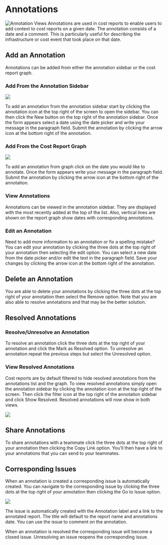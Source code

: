 # Annotations
![Annotation Views](/img/annotation-view.png)
Annotations are used in cost reports to enable users to add context to cost reports on a given date. The annotation consists of a date and a comment. This is particularly useful for describing the infrastructure or cost event that took place on that date.

## Add an Annotation
Annotations can be added from either the annotation sidebar or the cost report graph. 

### Add From the Annotation Sidebar
![](/img/annotation-icon.png) 

To add an annotation from the annotation sidebar start by clicking the annotation icon at the top right of the screen to open the sidebar. You can then click the New button on the top right of the annotation sidebar. Once the form appears select a date using the date picker and write your message in the paragraph field. Submit the annotation by clicking the arrow icon at the bottom right of the annotation.

### Add From the Cost Report Graph
![](/img/annotation-add-graph.gif) 

To add an annotation from graph click on the date you would like to annotate. Once the form appears write your message in the paragraph field. Submit the annotation by clicking the arrow icon at the bottom right of the annotation.

### View Annotations

Annotations can be viewed in the annotation sidebar. They are displayed with the most recently added at the top of the list. Also, vertical lines are shown on the report graph show dates with corresponding annotations. 

### Edit an Annotation

Need to add more information to an annotation or fix a spelling mistake? You can edit your annotation by clicking the three dots at the top right of your annotation then selecting the edit option. You can select a new date from the date picker and/or edit the text in the paragraph field. Save your changes by clicking the arrow icon at the bottom right of the annotation. 

## Delete an Annotation

You are able to delete your annotations by clicking the three dots at the top right of your annotation then select the Remove option. Note that you are also able to resolve annotations and that may be the better solution.

## Resolved Annotations

### Resolve/Unresolve an Annotation

To resolve an annotation click the three dots at the top right of your annotation and click the Mark as Resolved option. To unresolve an annotation repeat the previous steps but select the Unresolved option.

### View Resolved Annotations

Cost reports are by default filtered to hide resolved annotations from the annotations list and the graph. To view resolved annotations simply open the annotation sidebar by clicking the annotation icon at the top right of the screen. Then click the filter icon at the top right of the annotation sidebar and click Show Resolved. Resolved annotations will now show in both views.

![](/img/annotation-view-resolved.png) 

## Share Annotations

To share annotations with a teammate click the three dots at the top right of your annotation then clicking the Copy Link option. You’ll then have a link to your annotations that you can send to your teammates. 

## Corresponding Issues

When an annotation is created a corresponding issue is automatically created. You can navigate to the corresponding issue by clicking the three dots at the top right of your annotation then clicking the Go to Issue option.

![](/img/annotation-issues.png)

The issue is automatically created with the Annotation label and a link to the annotated report. The title will default to the report name and annotations date. You can use the issue to comment on the annotation. 

When an annotation is resolved the corresponding issue will become a closed issue. Unresolving an issue reopens the corresponding issue.